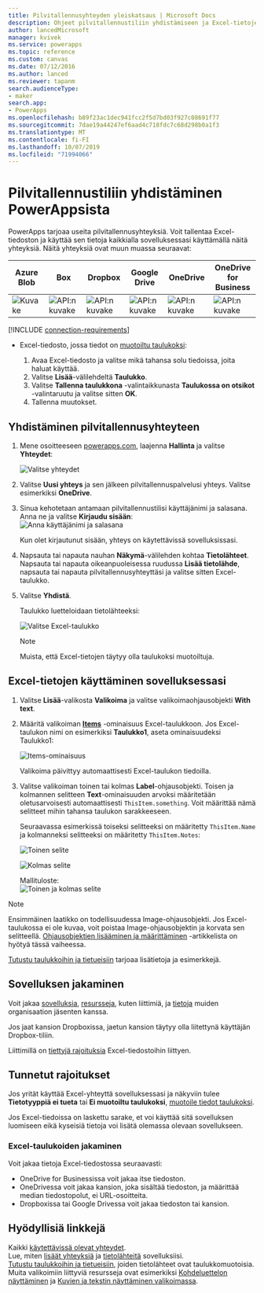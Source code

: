```yaml
---
title: Pilvitallennusyhteyden yleiskatsaus | Microsoft Docs
description: Ohjeet pilvitallennustiliin yhdistämiseen ja Excel-tietojen näyttämiseen sovelluksessasi
author: lancedMicrosoft
manager: kvivek
ms.service: powerapps
ms.topic: reference
ms.custom: canvas
ms.date: 07/12/2016
ms.author: lanced
ms.reviewer: tapanm
search.audienceType:
- maker
search.app:
- PowerApps
ms.openlocfilehash: b89f23ac1dec941fcc2f5d7bd03f927c08691f77
ms.sourcegitcommit: 7dae19a44247ef6aad4c718fdc7c68d298b0a1f3
ms.translationtype: MT
ms.contentlocale: fi-FI
ms.lasthandoff: 10/07/2019
ms.locfileid: "71994066"
---
```

# <a name="connect-to-cloud-storage-from-powerapps"></a>Pilvitallennustiliin yhdistäminen PowerAppsista
PowerApps tarjoaa useita pilvitallennusyhteyksiä. Voit tallentaa Excel-tiedoston ja käyttää sen tietoja kaikkialla sovelluksessasi käyttämällä näitä yhteyksiä. Näitä yhteyksiä ovat muun muassa seuraavat:  

| **Azure Blob** | **Box** | **Dropbox** | **Google Drive** | **OneDrive** | **OneDrive<br>for Business** |
| --- | --- | --- | --- | --- | --- |
| ![Kuvake](./media/cloud-storage-blob-connections/blobicon.png) |![API:n kuvake][boxicon] |![API:n kuvake][dropboxicon] |![API:n kuvake][googledriveicon] |![API:n kuvake][onedriveicon] |![API:n kuvake][onedriveforbusinessicon] |

[!INCLUDE [connection-requirements](../../../includes/connection-requirements.md)]

* Excel-tiedosto, jossa tiedot on [muotoiltu taulukoksi](https://support.office.com/article/Create-an-Excel-table-in-a-worksheet-E81AA349-B006-4F8A-9806-5AF9DF0AC664):
  
  1. Avaa Excel-tiedosto ja valitse mikä tahansa solu tiedoissa, joita haluat käyttää.
  2. Valitse **Lisää**-välilehdeltä **Taulukko**.
  3. Valitse **Tallenna taulukkona** -valintaikkunasta **Taulukossa on otsikot** -valintaruutu ja valitse sitten **OK**.
  4. Tallenna muutokset.

## <a name="connect-to-the-cloud-storage-connection"></a>Yhdistäminen pilvitallennusyhteyteen
1. Mene osoitteeseen [powerapps.com](https://web.powerapps.com?utm_source=padocs&utm_medium=linkinadoc&utm_campaign=referralsfromdoc), laajenna **Hallinta** ja valitse **Yhteydet**:  
   
    ![Valitse yhteydet](./media/cloud-storage-blob-connections/connections.png)
2. Valitse **Uusi yhteys** ja sen jälkeen pilvitallennuspalvelusi yhteys. Valitse esimerkiksi **OneDrive**.
3. Sinua kehotetaan antamaan pilvitallennustilisi käyttäjänimi ja salasana. Anna ne ja valitse **Kirjaudu sisään**:  
    ![Anna käyttäjänimi ja salasana](./media/cloud-storage-blob-connections/signin.png)
   
    Kun olet kirjautunut sisään, yhteys on käytettävissä sovelluksissasi.
4. Napsauta tai napauta nauhan **Näkymä**-välilehden kohtaa **Tietolähteet**. Napsauta tai napauta oikeanpuoleisessa ruudussa **Lisää tietolähde**, napsauta tai napauta pilvitallennusyhteyttäsi ja valitse sitten Excel-taulukko.
5. Valitse **Yhdistä**.
   
    Taulukko luetteloidaan tietolähteeksi:
   
    ![Valitse Excel-taulukko](./media/cloud-storage-blob-connections/selecttable.png)
   
    > [!NOTE]
   > Muista, että Excel-tietojen täytyy olla taulukoksi muotoiltuja.

## <a name="using-the-excel-data-in-your-app"></a>Excel-tietojen käyttäminen sovelluksessasi
1. Valitse **Lisää**-valikosta **Valikoima** ja valitse valikoimaohjausobjekti **With text**.
2. Määritä valikoiman **[Items](../controls/properties-core.md)** -ominaisuus Excel-taulukkoon. Jos Excel-taulukon nimi on esimerkiksi **Taulukko1**, aseta ominaisuudeksi Taulukko1:  
   
    ![Items-ominaisuus](./media/cloud-storage-blob-connections/itemsproperty.png)  
   
    Valikoima päivittyy automaattisesti Excel-taulukon tiedoilla.
3. Valitse valikoiman toinen tai kolmas **Label**-ohjausobjekti. Toisen ja kolmannen selitteen **Text**-ominaisuuden arvoksi määritetään oletusarvoisesti automaattisesti `ThisItem.something`. Voit määrittää nämä selitteet mihin tahansa taulukon sarakkeeseen.
   
    Seuraavassa esimerkissä toiseksi selitteeksi on määritetty `ThisItem.Name` ja kolmanneksi selitteeksi on määritetty `ThisItem.Notes`:  
   
    ![Toinen selite](./media/cloud-storage-blob-connections/items-secondtextbox.png)  
   
    ![Kolmas selite](./media/cloud-storage-blob-connections/items-thirdtextbox.png)  
   
    Mallituloste:  
    ![Toinen ja kolmas selite](./media/cloud-storage-blob-connections/secondthirdtextboxes.png)
   
> [!NOTE]
> Ensimmäinen laatikko on todellisuudessa Image-ohjausobjekti. Jos Excel-taulukossa ei ole kuvaa, voit poistaa Image-ohjausobjektin ja korvata sen selitteellä. [Ohjausobjektien lisääminen ja määrittäminen](../add-configure-controls.md) -artikkelista on hyötyä tässä vaiheessa.

[Tutustu taulukkoihin ja tietueisiin](../working-with-tables.md) tarjoaa lisätietoja ja esimerkkejä.  

## <a name="sharing-your-app"></a>Sovelluksen jakaminen
Voit jakaa [sovelluksia](../share-app.md), [resursseja](../share-app-resources.md), kuten liittimiä, ja [tietoja](../share-app-data.md) muiden organisaation jäsenten kanssa.

Jos jaat kansion Dropboxissa, jaetun kansion täytyy olla liitettynä käyttäjän Dropbox-tiliin.

Liittimillä on [tiettyjä rajoituksia](#sharing-excel-tables) Excel-tiedostoihin liittyen.

## <a name="known-limitations"></a>Tunnetut rajoitukset
Jos yrität käyttää Excel-yhteyttä sovelluksessasi ja näkyviin tulee **Tietotyyppiä ei tueta** tai **Ei muotoiltu taulukoksi**, [muotoile tiedot taulukoksi](https://support.office.com/article/Create-an-Excel-table-in-a-worksheet-E81AA349-B006-4F8A-9806-5AF9DF0AC664).

Jos Excel-tiedoissa on laskettu sarake, et voi käyttää sitä sovelluksen luomiseen eikä kyseisiä tietoja voi lisätä olemassa olevaan sovellukseen.

### <a name="sharing-excel-tables"></a>Excel-taulukoiden jakaminen
Voit jakaa tietoja Excel-tiedostossa seuraavasti:

* OneDrive for Businessissa voit jakaa itse tiedoston.
* OneDrivessa voit jakaa kansion, joka sisältää tiedoston, ja määrittää median tiedostopolut, ei URL-osoitteita.
* Dropboxissa tai Google Drivessa voit jakaa tiedoston tai kansion.

## <a name="helpful-links"></a>Hyödyllisiä linkkejä
Kaikki [käytettävissä olevat yhteydet](../connections-list.md).  
Lue, miten [lisäät yhteyksiä](../add-manage-connections.md) ja [tietolähteitä](../add-data-connection.md) sovelluksiisi.  
[Tutustu taulukkoihin ja tietueisiin](../working-with-tables.md), joiden tietolähteet ovat taulukkomuotoisia.  
Muita valikoimiin liittyviä resursseja ovat esimerkiksi [Kohdeluettelon näyttäminen](../add-gallery.md) ja [Kuvien ja tekstin näyttäminen valikoimassa](../show-images-text-gallery-sort-filter.md).

<!--Icon references-->
[boxicon]: ./media/cloud-storage-blob-connections/boxicon.png
[dropboxicon]: ./media/cloud-storage-blob-connections/dropboxicon.png
[googledriveicon]: ./media/cloud-storage-blob-connections/googledriveicon.png
[onedriveicon]: ./media/cloud-storage-blob-connections/onedriveicon.png
[onedriveforbusinessicon]: ./media/cloud-storage-blob-connections/onedriveforbusinessicon.png
